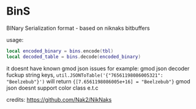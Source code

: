 # BinS
BINary Serialization format - based on niknaks bitbuffers


usage:
```lua
local encoded_binary = bins.encode(tbl)
local decoded_table = bins.decode(encoded_binary)
```

it doesnt have known gmod json issues
for example:
gmod json decoder fuckup string keys, `util.JSONToTable('{"76561198086005321": "Beelzebub"}')` will return `{[7.6561198086005e+16] = "Beelzebub"}`
gmod json doesnt support color class
e.t.c

credits: https://github.com/Nak2/NikNaks